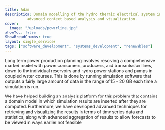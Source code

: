 ```yaml
---
title: Adam
description: Domain modelling of the hydro thermic electrical system in order to allow
          advanced context based analysis and visualization.
cover:
  image: "/uploads/powerline.jpg"
showToc: false
ShowBreadCrumbs: true
layout: single_services
tags: ["software_development", "systems_development", "renewables"]
---
```



Long term power production planning involves resolving a comprehensive market
model with power consumers, producers, and transmission lines, down to the
individual reservoirs and hydro power stations and pumps in coupled water
courses. This is done by running simulation software that outputs a fairly
large amount of data in the range of 15 - 20 GB each time a simulation is run.

We have helped building an analysis platform for this problem that contains a
domain model in which simulation results are inserted after they are computed.
Furthermore, we have developed advanced techniques for retrieving and
visualizing the results in terms of time series data and statistics, along with
advanced aggregation of results to allow forecasts to be viewed in ways earlier
not feasible.
